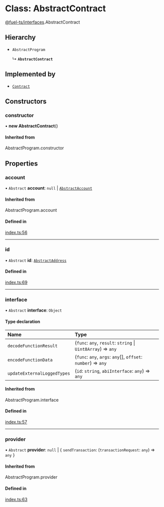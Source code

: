 # Class: AbstractContract

[@fuel-ts/interfaces](/api/Interfaces/index.md).AbstractContract

## Hierarchy

- `AbstractProgram`

  ↳ **`AbstractContract`**

## Implemented by

- [`Contract`](/api/Program/Contract.md)

## Constructors

### constructor

• **new AbstractContract**()

#### Inherited from

AbstractProgram.constructor

## Properties

### account

• `Abstract` **account**: ``null`` \| [`AbstractAccount`](/api/Interfaces/AbstractAccount.md)

#### Inherited from

AbstractProgram.account

#### Defined in

[index.ts:56](https://github.com/FuelLabs/fuels-ts/blob/a337878e/packag/api/src/index.ts#L56)

___

### id

• `Abstract` **id**: [`AbstractAddress`](/api/Interfaces/AbstractAddress.md)

#### Defined in

[index.ts:69](https://github.com/FuelLabs/fuels-ts/blob/a337878e/packag/api/src/index.ts#L69)

___

### interface

• `Abstract` **interface**: `Object`

#### Type declaration

| Name | Type |
| :------ | :------ |
| `decodeFunctionResult` | (`func`: `any`, `result`: `string` \| `Uint8Array`) => `any` |
| `encodeFunctionData` | (`func`: `any`, `args`: `any`[], `offset`: `number`) => `any` |
| `updateExternalLoggedTypes` | (`id`: `string`, `abiInterface`: `any`) => `any` |

#### Inherited from

AbstractProgram.interface

#### Defined in

[index.ts:57](https://github.com/FuelLabs/fuels-ts/blob/a337878e/packag/api/src/index.ts#L57)

___

### provider

• `Abstract` **provider**: ``null`` \| { `sendTransaction`: (`transactionRequest`: `any`) => `any`  }

#### Inherited from

AbstractProgram.provider

#### Defined in

[index.ts:63](https://github.com/FuelLabs/fuels-ts/blob/a337878e/packag/api/src/index.ts#L63)
